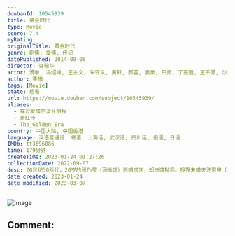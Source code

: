 ```yaml
---
doubanId: 10545939
title: 黄金时代
type: Movie
score: 7.4
myRating: 
originalTitle: 黄金时代
genre: 剧情, 爱情, 传记
datePublished: 2014-09-06
director: 许鞍华
actor: 汤唯, 冯绍峰, 王志文, 朱亚文, 黄轩, 郝蕾, 袁泉, 田原, 丁嘉丽, 王千源, 沙溢, 祖峰, 张译, 冯雷, 袁文康, 陈奕丞, 王紫逸, 张嘉益, 王景春, 杨雪, 焦刚, 张博, 张瑶, 唐艺昕, 凌正辉, 曹卫宇, 由立平, 王国华, 王志飞, 屈菁菁, 嵇波, 王凯, 张鲁一, 钱波, 李梦
author: 李樯
tags: [Movie]
state: 想看
url: https://movie.douban.com/subject/10545939/
aliases:
  - 穿过爱情的漫长旅程
  - 萧红传
  - The_Golden_Era
country: 中国大陆, 中国香港
language: 汉语普通话, 粤语, 上海话, 武汉话, 四川话, 俄语, 日语
IMDb: tt3696086
time: 179分钟
createTime: 2023-01-24 01:27:26
collectionDate: 2022-09-07
desc: 20世纪30年代，20岁的张乃莹（汤唯饰）逃婚求学，却惨遭抛弃。投靠未婚夫汪恩甲（袁文康饰）后的张乃莹依然躲不开被抛弃的命运，好在遇到了在报社工作的进步青年萧军（冯绍峰饰），两人相知相爱。通过萧...
date created: 2023-01-24
date modified: 2023-03-07
---
```


![image](p2167320927.jpg)

Comment:
---
